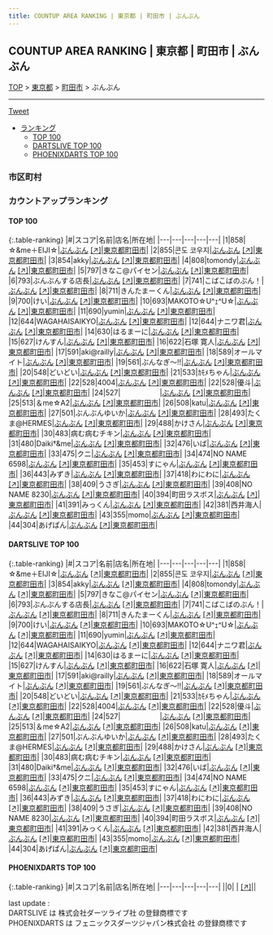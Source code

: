 ```yaml
---
title: COUNTUP AREA RANKING | 東京都 | 町田市 | ぶんぶん
---
```

## COUNTUP AREA RANKING | 東京都 | 町田市 | ぶんぶん

[TOP](/darts/rank/) > [東京都](/darts/rank/東京都/) > [町田市](/darts/rank/東京都/町田市/) > ぶんぶん

___

<a href="https://twitter.com/share?ref_src=twsrc%5Etfw" data-text="COUNTUP AREA RANKING | 東京都町田市ぶんぶん" class="twitter-share-button" data-hashtags="DARTSLIVE,PHOENIXDARTS,darts,ダーツ" data-show-count="false">Tweet</a>

* [ランキング](#カウントアップランキング)
    * [TOP 100](#top-100)
    * [DARTSLIVE TOP 100](#dartslive-top-100)
    * [PHOENIXDARTS TOP 100](#phoenixdarts-top-100)

### 市区町村

<ul>

</ul>

### カウントアップランキング

#### TOP 100



{:.table-ranking}
|#|スコア|名前|店名|所在地|
|---|---|---|---|---|
|1|858|<span class="rank-name-dl">☆&amp;me＋EIJI☆</span>|<a href="/darts/rank/shops/3de7be4ae3cefd1bfec1ae84bb28bd87.html">ぶんぶん</a> <a href="https://search.dartslive.com/jp/shop/3de7be4ae3cefd1bfec1ae84bb28bd87">[↗]</a>|<a href="/darts/rank/東京都/町田市">東京都町田市</a>|
|2|855|<span class="rank-name-dl">콘도 코우지</span>|<a href="/darts/rank/shops/3de7be4ae3cefd1bfec1ae84bb28bd87.html">ぶんぶん</a> <a href="https://search.dartslive.com/jp/shop/3de7be4ae3cefd1bfec1ae84bb28bd87">[↗]</a>|<a href="/darts/rank/東京都/町田市">東京都町田市</a>|
|3|854|<span class="rank-name-dl">akky</span>|<a href="/darts/rank/shops/3de7be4ae3cefd1bfec1ae84bb28bd87.html">ぶんぶん</a> <a href="https://search.dartslive.com/jp/shop/3de7be4ae3cefd1bfec1ae84bb28bd87">[↗]</a>|<a href="/darts/rank/東京都/町田市">東京都町田市</a>|
|4|808|<span class="rank-name-dl">tomondy</span>|<a href="/darts/rank/shops/3de7be4ae3cefd1bfec1ae84bb28bd87.html">ぶんぶん</a> <a href="https://search.dartslive.com/jp/shop/3de7be4ae3cefd1bfec1ae84bb28bd87">[↗]</a>|<a href="/darts/rank/東京都/町田市">東京都町田市</a>|
|5|797|<span class="rank-name-dl">きなこ@パイセン</span>|<a href="/darts/rank/shops/3de7be4ae3cefd1bfec1ae84bb28bd87.html">ぶんぶん</a> <a href="https://search.dartslive.com/jp/shop/3de7be4ae3cefd1bfec1ae84bb28bd87">[↗]</a>|<a href="/darts/rank/東京都/町田市">東京都町田市</a>|
|6|793|<span class="rank-name-dl">ぶんぶんする店長</span>|<a href="/darts/rank/shops/3de7be4ae3cefd1bfec1ae84bb28bd87.html">ぶんぶん</a> <a href="https://search.dartslive.com/jp/shop/3de7be4ae3cefd1bfec1ae84bb28bd87">[↗]</a>|<a href="/darts/rank/東京都/町田市">東京都町田市</a>|
|7|741|<span class="rank-name-dl">こばこばのぶん！</span>|<a href="/darts/rank/shops/3de7be4ae3cefd1bfec1ae84bb28bd87.html">ぶんぶん</a> <a href="https://search.dartslive.com/jp/shop/3de7be4ae3cefd1bfec1ae84bb28bd87">[↗]</a>|<a href="/darts/rank/東京都/町田市">東京都町田市</a>|
|8|711|<span class="rank-name-dl">きんたまーくん</span>|<a href="/darts/rank/shops/3de7be4ae3cefd1bfec1ae84bb28bd87.html">ぶんぶん</a> <a href="https://search.dartslive.com/jp/shop/3de7be4ae3cefd1bfec1ae84bb28bd87">[↗]</a>|<a href="/darts/rank/東京都/町田市">東京都町田市</a>|
|9|700|<span class="rank-name-dl">けい</span>|<a href="/darts/rank/shops/3de7be4ae3cefd1bfec1ae84bb28bd87.html">ぶんぶん</a> <a href="https://search.dartslive.com/jp/shop/3de7be4ae3cefd1bfec1ae84bb28bd87">[↗]</a>|<a href="/darts/rank/東京都/町田市">東京都町田市</a>|
|10|693|<span class="rank-name-dl">MAKOTO☆U^ｪ^U☆</span>|<a href="/darts/rank/shops/3de7be4ae3cefd1bfec1ae84bb28bd87.html">ぶんぶん</a> <a href="https://search.dartslive.com/jp/shop/3de7be4ae3cefd1bfec1ae84bb28bd87">[↗]</a>|<a href="/darts/rank/東京都/町田市">東京都町田市</a>|
|11|690|<span class="rank-name-dl">yumin</span>|<a href="/darts/rank/shops/3de7be4ae3cefd1bfec1ae84bb28bd87.html">ぶんぶん</a> <a href="https://search.dartslive.com/jp/shop/3de7be4ae3cefd1bfec1ae84bb28bd87">[↗]</a>|<a href="/darts/rank/東京都/町田市">東京都町田市</a>|
|12|644|<span class="rank-name-dl">WAGAHAISAIKYO</span>|<a href="/darts/rank/shops/3de7be4ae3cefd1bfec1ae84bb28bd87.html">ぶんぶん</a> <a href="https://search.dartslive.com/jp/shop/3de7be4ae3cefd1bfec1ae84bb28bd87">[↗]</a>|<a href="/darts/rank/東京都/町田市">東京都町田市</a>|
|12|644|<span class="rank-name-dl">ナニワ君</span>|<a href="/darts/rank/shops/3de7be4ae3cefd1bfec1ae84bb28bd87.html">ぶんぶん</a> <a href="https://search.dartslive.com/jp/shop/3de7be4ae3cefd1bfec1ae84bb28bd87">[↗]</a>|<a href="/darts/rank/東京都/町田市">東京都町田市</a>|
|14|630|<span class="rank-name-dl">はるまーに</span>|<a href="/darts/rank/shops/3de7be4ae3cefd1bfec1ae84bb28bd87.html">ぶんぶん</a> <a href="https://search.dartslive.com/jp/shop/3de7be4ae3cefd1bfec1ae84bb28bd87">[↗]</a>|<a href="/darts/rank/東京都/町田市">東京都町田市</a>|
|15|627|<span class="rank-name-dl">けんすん</span>|<a href="/darts/rank/shops/3de7be4ae3cefd1bfec1ae84bb28bd87.html">ぶんぶん</a> <a href="https://search.dartslive.com/jp/shop/3de7be4ae3cefd1bfec1ae84bb28bd87">[↗]</a>|<a href="/darts/rank/東京都/町田市">東京都町田市</a>|
|16|622|<span class="rank-name-dl">石塚 寛人</span>|<a href="/darts/rank/shops/3de7be4ae3cefd1bfec1ae84bb28bd87.html">ぶんぶん</a> <a href="https://search.dartslive.com/jp/shop/3de7be4ae3cefd1bfec1ae84bb28bd87">[↗]</a>|<a href="/darts/rank/東京都/町田市">東京都町田市</a>|
|17|591|<span class="rank-name-dl">aki@railly</span>|<a href="/darts/rank/shops/3de7be4ae3cefd1bfec1ae84bb28bd87.html">ぶんぶん</a> <a href="https://search.dartslive.com/jp/shop/3de7be4ae3cefd1bfec1ae84bb28bd87">[↗]</a>|<a href="/darts/rank/東京都/町田市">東京都町田市</a>|
|18|589|<span class="rank-name-dl">オールマイト</span>|<a href="/darts/rank/shops/3de7be4ae3cefd1bfec1ae84bb28bd87.html">ぶんぶん</a> <a href="https://search.dartslive.com/jp/shop/3de7be4ae3cefd1bfec1ae84bb28bd87">[↗]</a>|<a href="/darts/rank/東京都/町田市">東京都町田市</a>|
|19|561|<span class="rank-name-dl">ぶんなぎ〜!!</span>|<a href="/darts/rank/shops/3de7be4ae3cefd1bfec1ae84bb28bd87.html">ぶんぶん</a> <a href="https://search.dartslive.com/jp/shop/3de7be4ae3cefd1bfec1ae84bb28bd87">[↗]</a>|<a href="/darts/rank/東京都/町田市">東京都町田市</a>|
|20|548|<span class="rank-name-dl">どいどい</span>|<a href="/darts/rank/shops/3de7be4ae3cefd1bfec1ae84bb28bd87.html">ぶんぶん</a> <a href="https://search.dartslive.com/jp/shop/3de7be4ae3cefd1bfec1ae84bb28bd87">[↗]</a>|<a href="/darts/rank/東京都/町田市">東京都町田市</a>|
|21|533|<span class="rank-name-dl">ｶﾓﾒちゃん</span>|<a href="/darts/rank/shops/3de7be4ae3cefd1bfec1ae84bb28bd87.html">ぶんぶん</a> <a href="https://search.dartslive.com/jp/shop/3de7be4ae3cefd1bfec1ae84bb28bd87">[↗]</a>|<a href="/darts/rank/東京都/町田市">東京都町田市</a>|
|22|528|<span class="rank-name-dl">4004</span>|<a href="/darts/rank/shops/3de7be4ae3cefd1bfec1ae84bb28bd87.html">ぶんぶん</a> <a href="https://search.dartslive.com/jp/shop/3de7be4ae3cefd1bfec1ae84bb28bd87">[↗]</a>|<a href="/darts/rank/東京都/町田市">東京都町田市</a>|
|22|528|<span class="rank-name-dl">優斗</span>|<a href="/darts/rank/shops/3de7be4ae3cefd1bfec1ae84bb28bd87.html">ぶんぶん</a> <a href="https://search.dartslive.com/jp/shop/3de7be4ae3cefd1bfec1ae84bb28bd87">[↗]</a>|<a href="/darts/rank/東京都/町田市">東京都町田市</a>|
|24|527|<span class="rank-name-dl">ㅤㅤㅤㅤㅤㅤ</span>|<a href="/darts/rank/shops/3de7be4ae3cefd1bfec1ae84bb28bd87.html">ぶんぶん</a> <a href="https://search.dartslive.com/jp/shop/3de7be4ae3cefd1bfec1ae84bb28bd87">[↗]</a>|<a href="/darts/rank/東京都/町田市">東京都町田市</a>|
|25|513|<span class="rank-name-dl">＆me☆A2</span>|<a href="/darts/rank/shops/3de7be4ae3cefd1bfec1ae84bb28bd87.html">ぶんぶん</a> <a href="https://search.dartslive.com/jp/shop/3de7be4ae3cefd1bfec1ae84bb28bd87">[↗]</a>|<a href="/darts/rank/東京都/町田市">東京都町田市</a>|
|26|508|<span class="rank-name-dl">katu</span>|<a href="/darts/rank/shops/3de7be4ae3cefd1bfec1ae84bb28bd87.html">ぶんぶん</a> <a href="https://search.dartslive.com/jp/shop/3de7be4ae3cefd1bfec1ae84bb28bd87">[↗]</a>|<a href="/darts/rank/東京都/町田市">東京都町田市</a>|
|27|501|<span class="rank-name-dl">ぶんぶんゆいか</span>|<a href="/darts/rank/shops/3de7be4ae3cefd1bfec1ae84bb28bd87.html">ぶんぶん</a> <a href="https://search.dartslive.com/jp/shop/3de7be4ae3cefd1bfec1ae84bb28bd87">[↗]</a>|<a href="/darts/rank/東京都/町田市">東京都町田市</a>|
|28|493|<span class="rank-name-dl">たくま@HERMES</span>|<a href="/darts/rank/shops/3de7be4ae3cefd1bfec1ae84bb28bd87.html">ぶんぶん</a> <a href="https://search.dartslive.com/jp/shop/3de7be4ae3cefd1bfec1ae84bb28bd87">[↗]</a>|<a href="/darts/rank/東京都/町田市">東京都町田市</a>|
|29|488|<span class="rank-name-dl">かけさん</span>|<a href="/darts/rank/shops/3de7be4ae3cefd1bfec1ae84bb28bd87.html">ぶんぶん</a> <a href="https://search.dartslive.com/jp/shop/3de7be4ae3cefd1bfec1ae84bb28bd87">[↗]</a>|<a href="/darts/rank/東京都/町田市">東京都町田市</a>|
|30|483|<span class="rank-name-dl">病む病むチキン</span>|<a href="/darts/rank/shops/3de7be4ae3cefd1bfec1ae84bb28bd87.html">ぶんぶん</a> <a href="https://search.dartslive.com/jp/shop/3de7be4ae3cefd1bfec1ae84bb28bd87">[↗]</a>|<a href="/darts/rank/東京都/町田市">東京都町田市</a>|
|31|480|<span class="rank-name-dl">Daiki†&amp;me</span>|<a href="/darts/rank/shops/3de7be4ae3cefd1bfec1ae84bb28bd87.html">ぶんぶん</a> <a href="https://search.dartslive.com/jp/shop/3de7be4ae3cefd1bfec1ae84bb28bd87">[↗]</a>|<a href="/darts/rank/東京都/町田市">東京都町田市</a>|
|32|476|<span class="rank-name-dl">いば</span>|<a href="/darts/rank/shops/3de7be4ae3cefd1bfec1ae84bb28bd87.html">ぶんぶん</a> <a href="https://search.dartslive.com/jp/shop/3de7be4ae3cefd1bfec1ae84bb28bd87">[↗]</a>|<a href="/darts/rank/東京都/町田市">東京都町田市</a>|
|33|475|<span class="rank-name-dl">クニ</span>|<a href="/darts/rank/shops/3de7be4ae3cefd1bfec1ae84bb28bd87.html">ぶんぶん</a> <a href="https://search.dartslive.com/jp/shop/3de7be4ae3cefd1bfec1ae84bb28bd87">[↗]</a>|<a href="/darts/rank/東京都/町田市">東京都町田市</a>|
|34|474|<span class="rank-name-dl">NO NAME 6598</span>|<a href="/darts/rank/shops/3de7be4ae3cefd1bfec1ae84bb28bd87.html">ぶんぶん</a> <a href="https://search.dartslive.com/jp/shop/3de7be4ae3cefd1bfec1ae84bb28bd87">[↗]</a>|<a href="/darts/rank/東京都/町田市">東京都町田市</a>|
|35|453|<span class="rank-name-dl">すにゃん</span>|<a href="/darts/rank/shops/3de7be4ae3cefd1bfec1ae84bb28bd87.html">ぶんぶん</a> <a href="https://search.dartslive.com/jp/shop/3de7be4ae3cefd1bfec1ae84bb28bd87">[↗]</a>|<a href="/darts/rank/東京都/町田市">東京都町田市</a>|
|36|443|<span class="rank-name-dl">みずき</span>|<a href="/darts/rank/shops/3de7be4ae3cefd1bfec1ae84bb28bd87.html">ぶんぶん</a> <a href="https://search.dartslive.com/jp/shop/3de7be4ae3cefd1bfec1ae84bb28bd87">[↗]</a>|<a href="/darts/rank/東京都/町田市">東京都町田市</a>|
|37|418|<span class="rank-name-dl">わにわに</span>|<a href="/darts/rank/shops/3de7be4ae3cefd1bfec1ae84bb28bd87.html">ぶんぶん</a> <a href="https://search.dartslive.com/jp/shop/3de7be4ae3cefd1bfec1ae84bb28bd87">[↗]</a>|<a href="/darts/rank/東京都/町田市">東京都町田市</a>|
|38|409|<span class="rank-name-dl">うさぎ</span>|<a href="/darts/rank/shops/3de7be4ae3cefd1bfec1ae84bb28bd87.html">ぶんぶん</a> <a href="https://search.dartslive.com/jp/shop/3de7be4ae3cefd1bfec1ae84bb28bd87">[↗]</a>|<a href="/darts/rank/東京都/町田市">東京都町田市</a>|
|39|408|<span class="rank-name-dl">NO NAME 8230</span>|<a href="/darts/rank/shops/3de7be4ae3cefd1bfec1ae84bb28bd87.html">ぶんぶん</a> <a href="https://search.dartslive.com/jp/shop/3de7be4ae3cefd1bfec1ae84bb28bd87">[↗]</a>|<a href="/darts/rank/東京都/町田市">東京都町田市</a>|
|40|394|<span class="rank-name-dl">町田ラスボス</span>|<a href="/darts/rank/shops/3de7be4ae3cefd1bfec1ae84bb28bd87.html">ぶんぶん</a> <a href="https://search.dartslive.com/jp/shop/3de7be4ae3cefd1bfec1ae84bb28bd87">[↗]</a>|<a href="/darts/rank/東京都/町田市">東京都町田市</a>|
|41|391|<span class="rank-name-dl">みっくん</span>|<a href="/darts/rank/shops/3de7be4ae3cefd1bfec1ae84bb28bd87.html">ぶんぶん</a> <a href="https://search.dartslive.com/jp/shop/3de7be4ae3cefd1bfec1ae84bb28bd87">[↗]</a>|<a href="/darts/rank/東京都/町田市">東京都町田市</a>|
|42|381|<span class="rank-name-dl">西井海人</span>|<a href="/darts/rank/shops/3de7be4ae3cefd1bfec1ae84bb28bd87.html">ぶんぶん</a> <a href="https://search.dartslive.com/jp/shop/3de7be4ae3cefd1bfec1ae84bb28bd87">[↗]</a>|<a href="/darts/rank/東京都/町田市">東京都町田市</a>|
|43|355|<span class="rank-name-dl">momo</span>|<a href="/darts/rank/shops/3de7be4ae3cefd1bfec1ae84bb28bd87.html">ぶんぶん</a> <a href="https://search.dartslive.com/jp/shop/3de7be4ae3cefd1bfec1ae84bb28bd87">[↗]</a>|<a href="/darts/rank/東京都/町田市">東京都町田市</a>|
|44|304|<span class="rank-name-dl">あげぱん</span>|<a href="/darts/rank/shops/3de7be4ae3cefd1bfec1ae84bb28bd87.html">ぶんぶん</a> <a href="https://search.dartslive.com/jp/shop/3de7be4ae3cefd1bfec1ae84bb28bd87">[↗]</a>|<a href="/darts/rank/東京都/町田市">東京都町田市</a>|


#### DARTSLIVE TOP 100



{:.table-ranking}
|#|スコア|名前|店名|所在地|
|---|---|---|---|---|
|1|858|<span class="rank-name-dl">☆&amp;me＋EIJI☆</span>|<a href="/darts/rank/shops/3de7be4ae3cefd1bfec1ae84bb28bd87.html">ぶんぶん</a> <a href="https://search.dartslive.com/jp/shop/3de7be4ae3cefd1bfec1ae84bb28bd87">[↗]</a>|<a href="/darts/rank/東京都/町田市">東京都町田市</a>|
|2|855|<span class="rank-name-dl">콘도 코우지</span>|<a href="/darts/rank/shops/3de7be4ae3cefd1bfec1ae84bb28bd87.html">ぶんぶん</a> <a href="https://search.dartslive.com/jp/shop/3de7be4ae3cefd1bfec1ae84bb28bd87">[↗]</a>|<a href="/darts/rank/東京都/町田市">東京都町田市</a>|
|3|854|<span class="rank-name-dl">akky</span>|<a href="/darts/rank/shops/3de7be4ae3cefd1bfec1ae84bb28bd87.html">ぶんぶん</a> <a href="https://search.dartslive.com/jp/shop/3de7be4ae3cefd1bfec1ae84bb28bd87">[↗]</a>|<a href="/darts/rank/東京都/町田市">東京都町田市</a>|
|4|808|<span class="rank-name-dl">tomondy</span>|<a href="/darts/rank/shops/3de7be4ae3cefd1bfec1ae84bb28bd87.html">ぶんぶん</a> <a href="https://search.dartslive.com/jp/shop/3de7be4ae3cefd1bfec1ae84bb28bd87">[↗]</a>|<a href="/darts/rank/東京都/町田市">東京都町田市</a>|
|5|797|<span class="rank-name-dl">きなこ@パイセン</span>|<a href="/darts/rank/shops/3de7be4ae3cefd1bfec1ae84bb28bd87.html">ぶんぶん</a> <a href="https://search.dartslive.com/jp/shop/3de7be4ae3cefd1bfec1ae84bb28bd87">[↗]</a>|<a href="/darts/rank/東京都/町田市">東京都町田市</a>|
|6|793|<span class="rank-name-dl">ぶんぶんする店長</span>|<a href="/darts/rank/shops/3de7be4ae3cefd1bfec1ae84bb28bd87.html">ぶんぶん</a> <a href="https://search.dartslive.com/jp/shop/3de7be4ae3cefd1bfec1ae84bb28bd87">[↗]</a>|<a href="/darts/rank/東京都/町田市">東京都町田市</a>|
|7|741|<span class="rank-name-dl">こばこばのぶん！</span>|<a href="/darts/rank/shops/3de7be4ae3cefd1bfec1ae84bb28bd87.html">ぶんぶん</a> <a href="https://search.dartslive.com/jp/shop/3de7be4ae3cefd1bfec1ae84bb28bd87">[↗]</a>|<a href="/darts/rank/東京都/町田市">東京都町田市</a>|
|8|711|<span class="rank-name-dl">きんたまーくん</span>|<a href="/darts/rank/shops/3de7be4ae3cefd1bfec1ae84bb28bd87.html">ぶんぶん</a> <a href="https://search.dartslive.com/jp/shop/3de7be4ae3cefd1bfec1ae84bb28bd87">[↗]</a>|<a href="/darts/rank/東京都/町田市">東京都町田市</a>|
|9|700|<span class="rank-name-dl">けい</span>|<a href="/darts/rank/shops/3de7be4ae3cefd1bfec1ae84bb28bd87.html">ぶんぶん</a> <a href="https://search.dartslive.com/jp/shop/3de7be4ae3cefd1bfec1ae84bb28bd87">[↗]</a>|<a href="/darts/rank/東京都/町田市">東京都町田市</a>|
|10|693|<span class="rank-name-dl">MAKOTO☆U^ｪ^U☆</span>|<a href="/darts/rank/shops/3de7be4ae3cefd1bfec1ae84bb28bd87.html">ぶんぶん</a> <a href="https://search.dartslive.com/jp/shop/3de7be4ae3cefd1bfec1ae84bb28bd87">[↗]</a>|<a href="/darts/rank/東京都/町田市">東京都町田市</a>|
|11|690|<span class="rank-name-dl">yumin</span>|<a href="/darts/rank/shops/3de7be4ae3cefd1bfec1ae84bb28bd87.html">ぶんぶん</a> <a href="https://search.dartslive.com/jp/shop/3de7be4ae3cefd1bfec1ae84bb28bd87">[↗]</a>|<a href="/darts/rank/東京都/町田市">東京都町田市</a>|
|12|644|<span class="rank-name-dl">WAGAHAISAIKYO</span>|<a href="/darts/rank/shops/3de7be4ae3cefd1bfec1ae84bb28bd87.html">ぶんぶん</a> <a href="https://search.dartslive.com/jp/shop/3de7be4ae3cefd1bfec1ae84bb28bd87">[↗]</a>|<a href="/darts/rank/東京都/町田市">東京都町田市</a>|
|12|644|<span class="rank-name-dl">ナニワ君</span>|<a href="/darts/rank/shops/3de7be4ae3cefd1bfec1ae84bb28bd87.html">ぶんぶん</a> <a href="https://search.dartslive.com/jp/shop/3de7be4ae3cefd1bfec1ae84bb28bd87">[↗]</a>|<a href="/darts/rank/東京都/町田市">東京都町田市</a>|
|14|630|<span class="rank-name-dl">はるまーに</span>|<a href="/darts/rank/shops/3de7be4ae3cefd1bfec1ae84bb28bd87.html">ぶんぶん</a> <a href="https://search.dartslive.com/jp/shop/3de7be4ae3cefd1bfec1ae84bb28bd87">[↗]</a>|<a href="/darts/rank/東京都/町田市">東京都町田市</a>|
|15|627|<span class="rank-name-dl">けんすん</span>|<a href="/darts/rank/shops/3de7be4ae3cefd1bfec1ae84bb28bd87.html">ぶんぶん</a> <a href="https://search.dartslive.com/jp/shop/3de7be4ae3cefd1bfec1ae84bb28bd87">[↗]</a>|<a href="/darts/rank/東京都/町田市">東京都町田市</a>|
|16|622|<span class="rank-name-dl">石塚 寛人</span>|<a href="/darts/rank/shops/3de7be4ae3cefd1bfec1ae84bb28bd87.html">ぶんぶん</a> <a href="https://search.dartslive.com/jp/shop/3de7be4ae3cefd1bfec1ae84bb28bd87">[↗]</a>|<a href="/darts/rank/東京都/町田市">東京都町田市</a>|
|17|591|<span class="rank-name-dl">aki@railly</span>|<a href="/darts/rank/shops/3de7be4ae3cefd1bfec1ae84bb28bd87.html">ぶんぶん</a> <a href="https://search.dartslive.com/jp/shop/3de7be4ae3cefd1bfec1ae84bb28bd87">[↗]</a>|<a href="/darts/rank/東京都/町田市">東京都町田市</a>|
|18|589|<span class="rank-name-dl">オールマイト</span>|<a href="/darts/rank/shops/3de7be4ae3cefd1bfec1ae84bb28bd87.html">ぶんぶん</a> <a href="https://search.dartslive.com/jp/shop/3de7be4ae3cefd1bfec1ae84bb28bd87">[↗]</a>|<a href="/darts/rank/東京都/町田市">東京都町田市</a>|
|19|561|<span class="rank-name-dl">ぶんなぎ〜!!</span>|<a href="/darts/rank/shops/3de7be4ae3cefd1bfec1ae84bb28bd87.html">ぶんぶん</a> <a href="https://search.dartslive.com/jp/shop/3de7be4ae3cefd1bfec1ae84bb28bd87">[↗]</a>|<a href="/darts/rank/東京都/町田市">東京都町田市</a>|
|20|548|<span class="rank-name-dl">どいどい</span>|<a href="/darts/rank/shops/3de7be4ae3cefd1bfec1ae84bb28bd87.html">ぶんぶん</a> <a href="https://search.dartslive.com/jp/shop/3de7be4ae3cefd1bfec1ae84bb28bd87">[↗]</a>|<a href="/darts/rank/東京都/町田市">東京都町田市</a>|
|21|533|<span class="rank-name-dl">ｶﾓﾒちゃん</span>|<a href="/darts/rank/shops/3de7be4ae3cefd1bfec1ae84bb28bd87.html">ぶんぶん</a> <a href="https://search.dartslive.com/jp/shop/3de7be4ae3cefd1bfec1ae84bb28bd87">[↗]</a>|<a href="/darts/rank/東京都/町田市">東京都町田市</a>|
|22|528|<span class="rank-name-dl">4004</span>|<a href="/darts/rank/shops/3de7be4ae3cefd1bfec1ae84bb28bd87.html">ぶんぶん</a> <a href="https://search.dartslive.com/jp/shop/3de7be4ae3cefd1bfec1ae84bb28bd87">[↗]</a>|<a href="/darts/rank/東京都/町田市">東京都町田市</a>|
|22|528|<span class="rank-name-dl">優斗</span>|<a href="/darts/rank/shops/3de7be4ae3cefd1bfec1ae84bb28bd87.html">ぶんぶん</a> <a href="https://search.dartslive.com/jp/shop/3de7be4ae3cefd1bfec1ae84bb28bd87">[↗]</a>|<a href="/darts/rank/東京都/町田市">東京都町田市</a>|
|24|527|<span class="rank-name-dl">ㅤㅤㅤㅤㅤㅤ</span>|<a href="/darts/rank/shops/3de7be4ae3cefd1bfec1ae84bb28bd87.html">ぶんぶん</a> <a href="https://search.dartslive.com/jp/shop/3de7be4ae3cefd1bfec1ae84bb28bd87">[↗]</a>|<a href="/darts/rank/東京都/町田市">東京都町田市</a>|
|25|513|<span class="rank-name-dl">＆me☆A2</span>|<a href="/darts/rank/shops/3de7be4ae3cefd1bfec1ae84bb28bd87.html">ぶんぶん</a> <a href="https://search.dartslive.com/jp/shop/3de7be4ae3cefd1bfec1ae84bb28bd87">[↗]</a>|<a href="/darts/rank/東京都/町田市">東京都町田市</a>|
|26|508|<span class="rank-name-dl">katu</span>|<a href="/darts/rank/shops/3de7be4ae3cefd1bfec1ae84bb28bd87.html">ぶんぶん</a> <a href="https://search.dartslive.com/jp/shop/3de7be4ae3cefd1bfec1ae84bb28bd87">[↗]</a>|<a href="/darts/rank/東京都/町田市">東京都町田市</a>|
|27|501|<span class="rank-name-dl">ぶんぶんゆいか</span>|<a href="/darts/rank/shops/3de7be4ae3cefd1bfec1ae84bb28bd87.html">ぶんぶん</a> <a href="https://search.dartslive.com/jp/shop/3de7be4ae3cefd1bfec1ae84bb28bd87">[↗]</a>|<a href="/darts/rank/東京都/町田市">東京都町田市</a>|
|28|493|<span class="rank-name-dl">たくま@HERMES</span>|<a href="/darts/rank/shops/3de7be4ae3cefd1bfec1ae84bb28bd87.html">ぶんぶん</a> <a href="https://search.dartslive.com/jp/shop/3de7be4ae3cefd1bfec1ae84bb28bd87">[↗]</a>|<a href="/darts/rank/東京都/町田市">東京都町田市</a>|
|29|488|<span class="rank-name-dl">かけさん</span>|<a href="/darts/rank/shops/3de7be4ae3cefd1bfec1ae84bb28bd87.html">ぶんぶん</a> <a href="https://search.dartslive.com/jp/shop/3de7be4ae3cefd1bfec1ae84bb28bd87">[↗]</a>|<a href="/darts/rank/東京都/町田市">東京都町田市</a>|
|30|483|<span class="rank-name-dl">病む病むチキン</span>|<a href="/darts/rank/shops/3de7be4ae3cefd1bfec1ae84bb28bd87.html">ぶんぶん</a> <a href="https://search.dartslive.com/jp/shop/3de7be4ae3cefd1bfec1ae84bb28bd87">[↗]</a>|<a href="/darts/rank/東京都/町田市">東京都町田市</a>|
|31|480|<span class="rank-name-dl">Daiki†&amp;me</span>|<a href="/darts/rank/shops/3de7be4ae3cefd1bfec1ae84bb28bd87.html">ぶんぶん</a> <a href="https://search.dartslive.com/jp/shop/3de7be4ae3cefd1bfec1ae84bb28bd87">[↗]</a>|<a href="/darts/rank/東京都/町田市">東京都町田市</a>|
|32|476|<span class="rank-name-dl">いば</span>|<a href="/darts/rank/shops/3de7be4ae3cefd1bfec1ae84bb28bd87.html">ぶんぶん</a> <a href="https://search.dartslive.com/jp/shop/3de7be4ae3cefd1bfec1ae84bb28bd87">[↗]</a>|<a href="/darts/rank/東京都/町田市">東京都町田市</a>|
|33|475|<span class="rank-name-dl">クニ</span>|<a href="/darts/rank/shops/3de7be4ae3cefd1bfec1ae84bb28bd87.html">ぶんぶん</a> <a href="https://search.dartslive.com/jp/shop/3de7be4ae3cefd1bfec1ae84bb28bd87">[↗]</a>|<a href="/darts/rank/東京都/町田市">東京都町田市</a>|
|34|474|<span class="rank-name-dl">NO NAME 6598</span>|<a href="/darts/rank/shops/3de7be4ae3cefd1bfec1ae84bb28bd87.html">ぶんぶん</a> <a href="https://search.dartslive.com/jp/shop/3de7be4ae3cefd1bfec1ae84bb28bd87">[↗]</a>|<a href="/darts/rank/東京都/町田市">東京都町田市</a>|
|35|453|<span class="rank-name-dl">すにゃん</span>|<a href="/darts/rank/shops/3de7be4ae3cefd1bfec1ae84bb28bd87.html">ぶんぶん</a> <a href="https://search.dartslive.com/jp/shop/3de7be4ae3cefd1bfec1ae84bb28bd87">[↗]</a>|<a href="/darts/rank/東京都/町田市">東京都町田市</a>|
|36|443|<span class="rank-name-dl">みずき</span>|<a href="/darts/rank/shops/3de7be4ae3cefd1bfec1ae84bb28bd87.html">ぶんぶん</a> <a href="https://search.dartslive.com/jp/shop/3de7be4ae3cefd1bfec1ae84bb28bd87">[↗]</a>|<a href="/darts/rank/東京都/町田市">東京都町田市</a>|
|37|418|<span class="rank-name-dl">わにわに</span>|<a href="/darts/rank/shops/3de7be4ae3cefd1bfec1ae84bb28bd87.html">ぶんぶん</a> <a href="https://search.dartslive.com/jp/shop/3de7be4ae3cefd1bfec1ae84bb28bd87">[↗]</a>|<a href="/darts/rank/東京都/町田市">東京都町田市</a>|
|38|409|<span class="rank-name-dl">うさぎ</span>|<a href="/darts/rank/shops/3de7be4ae3cefd1bfec1ae84bb28bd87.html">ぶんぶん</a> <a href="https://search.dartslive.com/jp/shop/3de7be4ae3cefd1bfec1ae84bb28bd87">[↗]</a>|<a href="/darts/rank/東京都/町田市">東京都町田市</a>|
|39|408|<span class="rank-name-dl">NO NAME 8230</span>|<a href="/darts/rank/shops/3de7be4ae3cefd1bfec1ae84bb28bd87.html">ぶんぶん</a> <a href="https://search.dartslive.com/jp/shop/3de7be4ae3cefd1bfec1ae84bb28bd87">[↗]</a>|<a href="/darts/rank/東京都/町田市">東京都町田市</a>|
|40|394|<span class="rank-name-dl">町田ラスボス</span>|<a href="/darts/rank/shops/3de7be4ae3cefd1bfec1ae84bb28bd87.html">ぶんぶん</a> <a href="https://search.dartslive.com/jp/shop/3de7be4ae3cefd1bfec1ae84bb28bd87">[↗]</a>|<a href="/darts/rank/東京都/町田市">東京都町田市</a>|
|41|391|<span class="rank-name-dl">みっくん</span>|<a href="/darts/rank/shops/3de7be4ae3cefd1bfec1ae84bb28bd87.html">ぶんぶん</a> <a href="https://search.dartslive.com/jp/shop/3de7be4ae3cefd1bfec1ae84bb28bd87">[↗]</a>|<a href="/darts/rank/東京都/町田市">東京都町田市</a>|
|42|381|<span class="rank-name-dl">西井海人</span>|<a href="/darts/rank/shops/3de7be4ae3cefd1bfec1ae84bb28bd87.html">ぶんぶん</a> <a href="https://search.dartslive.com/jp/shop/3de7be4ae3cefd1bfec1ae84bb28bd87">[↗]</a>|<a href="/darts/rank/東京都/町田市">東京都町田市</a>|
|43|355|<span class="rank-name-dl">momo</span>|<a href="/darts/rank/shops/3de7be4ae3cefd1bfec1ae84bb28bd87.html">ぶんぶん</a> <a href="https://search.dartslive.com/jp/shop/3de7be4ae3cefd1bfec1ae84bb28bd87">[↗]</a>|<a href="/darts/rank/東京都/町田市">東京都町田市</a>|
|44|304|<span class="rank-name-dl">あげぱん</span>|<a href="/darts/rank/shops/3de7be4ae3cefd1bfec1ae84bb28bd87.html">ぶんぶん</a> <a href="https://search.dartslive.com/jp/shop/3de7be4ae3cefd1bfec1ae84bb28bd87">[↗]</a>|<a href="/darts/rank/東京都/町田市">東京都町田市</a>|


#### PHOENIXDARTS TOP 100



{:.table-ranking}
|#|スコア|名前|店名|所在地|
|---|---|---|---|---|
||0|<span class="rank-name-dl"> </span>|<a href="/darts/rank/shops/.html"></a> <a href="">[↗]</a>|<a href="/darts/rank//"></a>|


<div class="footer border-top border-gray-light mt-5 pt-3 text-right text-gray">
    last update : <span style="font-weight: italic" id="foot_last_modified"></span><br />
    DARTSLIVE は 株式会社ダーツライブ社 の登録商標です<br />
    PHOENIXDARTS は フェニックスダーツジャパン株式会社 の登録商標です<br />
</div>

<script src="https://cdnjs.cloudflare.com/ajax/libs/jquery.tablesorter/2.31.3/js/jquery.tablesorter.min.js" integrity="sha512-qzgd5cYSZcosqpzpn7zF2ZId8f/8CHmFKZ8j7mU4OUXTNRd5g+ZHBPsgKEwoqxCtdQvExE5LprwwPAgoicguNg==" crossorigin="anonymous" referrerpolicy="no-referrer"></script>
<link rel="stylesheet" href="https://cdnjs.cloudflare.com/ajax/libs/jquery.tablesorter/2.31.3/css/theme.default.min.css" integrity="sha512-wghhOJkjQX0Lh3NSWvNKeZ0ZpNn+SPVXX1Qyc9OCaogADktxrBiBdKGDoqVUOyhStvMBmJQ8ZdMHiR3wuEq8+w==" crossorigin="anonymous" referrerpolicy="no-referrer" />
<script>
$(function() {
    $(".table-ranking").tablesorter({sortList:[[0, 0]]});
    $("#foot_last_modified").text(formatDate(new Date(document.lastModified), 'yyyy-MM-dd HH:mm:ss'));
});
</script>

<script async src="https://platform.twitter.com/widgets.js" charset="utf-8"></script>